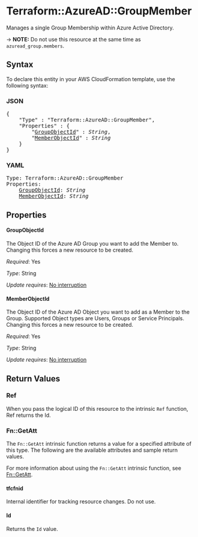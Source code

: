 # Terraform::AzureAD::GroupMember

Manages a single Group Membership within Azure Active Directory.

-> **NOTE:** Do not use this resource at the same time as `azuread_group.members`.

## Syntax

To declare this entity in your AWS CloudFormation template, use the following syntax:

### JSON

<pre>
{
    "Type" : "Terraform::AzureAD::GroupMember",
    "Properties" : {
        "<a href="#groupobjectid" title="GroupObjectId">GroupObjectId</a>" : <i>String</i>,
        "<a href="#memberobjectid" title="MemberObjectId">MemberObjectId</a>" : <i>String</i>
    }
}
</pre>

### YAML

<pre>
Type: Terraform::AzureAD::GroupMember
Properties:
    <a href="#groupobjectid" title="GroupObjectId">GroupObjectId</a>: <i>String</i>
    <a href="#memberobjectid" title="MemberObjectId">MemberObjectId</a>: <i>String</i>
</pre>

## Properties

#### GroupObjectId

The Object ID of the Azure AD Group you want to add the Member to.  Changing this forces a new resource to be created.

_Required_: Yes

_Type_: String

_Update requires_: [No interruption](https://docs.aws.amazon.com/AWSCloudFormation/latest/UserGuide/using-cfn-updating-stacks-update-behaviors.html#update-no-interrupt)

#### MemberObjectId

The Object ID of the Azure AD Object you want to add as a Member to the Group. Supported Object types are Users, Groups or Service Principals. Changing this forces a new resource to be created.

_Required_: Yes

_Type_: String

_Update requires_: [No interruption](https://docs.aws.amazon.com/AWSCloudFormation/latest/UserGuide/using-cfn-updating-stacks-update-behaviors.html#update-no-interrupt)

## Return Values

### Ref

When you pass the logical ID of this resource to the intrinsic `Ref` function, Ref returns the Id.

### Fn::GetAtt

The `Fn::GetAtt` intrinsic function returns a value for a specified attribute of this type. The following are the available attributes and sample return values.

For more information about using the `Fn::GetAtt` intrinsic function, see [Fn::GetAtt](https://docs.aws.amazon.com/AWSCloudFormation/latest/UserGuide/intrinsic-function-reference-getatt.html).

#### tfcfnid

Internal identifier for tracking resource changes. Do not use.

#### Id

Returns the <code>Id</code> value.

